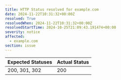 ```yaml
---
title: HTTP Status resolved for example.com
date: 2024-11-22T10:31:32+00:00Z
resolved: True
resolvedWhen: 2024-11-22T10:31:32+00:00Z
resolvedStartTime: 2024-10-25T21:09:43.191474+00:00
severity: notice
affected:
  - example.com
section: issue
---
```


| Expected Statuses | Actual Status  |
|-------------------|----------------|
| 200, 301, 302 | 200 |
